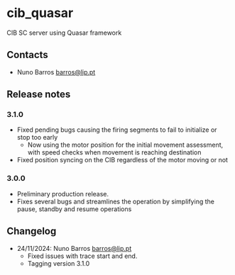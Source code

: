 # cib_quasar

CIB SC server using Quasar framework

## Contacts

* Nuno Barros <barros@lip.pt>

## Release notes

### 3.1.0

* Fixed pending bugs causing the firing segments to fail to initialize or stop too early
  * Now using the motor position for the initial movement assessment, with speed checks when movement is reaching destination
* Fixed position syncing on the CIB regardless of the motor moving or not

### 3.0.0

* Preliminary production release. 
* Fixes several bugs and streamlines the operation by simplifying the pause, standby and resume operations

## Changelog

* 24/11/2024: Nuno Barros <barros@lip.pt>
  * Fixed issues with trace start and end.
  * Tagging version 3.1.0  

